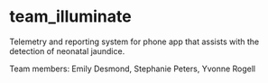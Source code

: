 # team_illuminate
Telemetry and reporting system for phone app that assists with the detection of neonatal jaundice. 

Team members: Emily Desmond, Stephanie Peters, Yvonne Rogell
